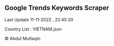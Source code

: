 

## Google Trends Keywords Scraper 
 
Last Update 11-11-2022 , 22:45:20

Country List :
VIETNAM.json



© Abdul Muttaqin 
